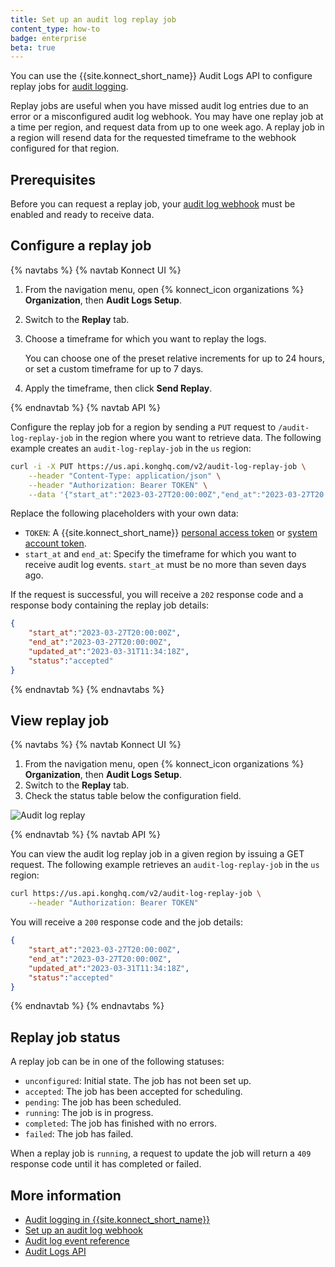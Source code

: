 ```yaml
---
title: Set up an audit log replay job
content_type: how-to
badge: enterprise
beta: true
---
```


You can use the {{site.konnect_short_name}} Audit Logs API to configure replay jobs for [audit logging](/konnect/org-management/audit-logging/). 

Replay jobs are useful when you have missed audit log entries due to an error or a misconfigured audit
log webhook. You may have one replay job at a time per region, and request data from up to one week ago.
A replay job in a region will resend data for the requested timeframe to the webhook configured for that region.

## Prerequisites

Before you can request a replay job, your [audit log webhook](/konnect/org-management/audit-logging/webhook/) 
must be enabled and ready to receive data. 

## Configure a replay job

{% navtabs %}
{% navtab Konnect UI %}

1. From the navigation menu, open {% konnect_icon organizations %} **Organization**, then **Audit Logs Setup**.
1. Switch to the **Replay** tab.
1. Choose a timeframe for which you want to replay the logs. 

   You can choose one of the preset relative increments for up to 24 hours, or 
   set a custom timeframe for up to 7 days.

1. Apply the timeframe, then click **Send Replay**.

{% endnavtab %}
{% navtab API %}

Configure the replay job for a region by sending a `PUT` request to `/audit-log-replay-job` in the region where you want to retrieve data. 
The following example creates an `audit-log-replay-job` in the `us` region:

```sh
curl -i -X PUT https://us.api.konghq.com/v2/audit-log-replay-job \
    --header "Content-Type: application/json" \
    --header "Authorization: Bearer TOKEN" \
    --data '{"start_at":"2023-03-27T20:00:00Z","end_at":"2023-03-27T20:00:00Z"}'
```

Replace the following placeholders with your own data:
* `TOKEN`: A {{site.konnect_short_name}} [personal access token](https://cloud.konghq.com/global/tokens) or 
  [system account token](/konnect/org-management/system-accounts/).
* `start_at` and `end_at`: Specify the timeframe for which you want to receive audit log events. `start_at` must be no more than seven days ago.

If the request is successful, you will receive a `202` response code and a response body containing the replay job details: 

```json
{
    "start_at":"2023-03-27T20:00:00Z",
    "end_at":"2023-03-27T20:00:00Z",
    "updated_at":"2023-03-31T11:34:18Z",
    "status":"accepted"
}
```

{% endnavtab %}
{% endnavtabs %}

## View replay job

{% navtabs %}
{% navtab Konnect UI %}

1. From the navigation menu, open {% konnect_icon organizations %} **Organization**, then **Audit Logs Setup**.
1. Switch to the **Replay** tab.
1. Check the status table below the configuration field.

![Audit log replay](/assets/images/docs/konnect/konnect-audit-log-replay.png)

{% endnavtab %}
{% navtab API %}


You can view the audit log replay job in a given region by issuing a GET request. 
The following example retrieves an `audit-log-replay-job` in the `us` region:

```sh
curl https://us.api.konghq.com/v2/audit-log-replay-job \
    --header "Authorization: Bearer TOKEN"
```

You will receive a `200` response code and the job details:

```json
{
    "start_at":"2023-03-27T20:00:00Z",
    "end_at":"2023-03-27T20:00:00Z",
    "updated_at":"2023-03-31T11:34:18Z",
    "status":"accepted"
}
```

{% endnavtab %}
{% endnavtabs %}

## Replay job status

A replay job can be in one of the following statuses:

* `unconfigured`: Initial state. The job has not been set up.
* `accepted`: The job has been accepted for scheduling.
* `pending`: The job has been scheduled.
* `running`: The job is in progress.
* `completed`: The job has finished with no errors.
* `failed`: The job has failed.

When a replay job is `running`, a request to update the job will return a `409` response code until it has completed or failed.

## More information
* [Audit logging in {{site.konnect_short_name}}](/konnect/org-management/audit-logging/)
* [Set up an audit log webhook](/konnect/org-management/audit-logging/webhook/)
* [Audit log event reference](/konnect/org-management/audit-logging/reference/)
* [Audit Logs API](https://developer.konghq.com/spec/e46e7742-befb-49b1-9bf1-7cbe477ab818/d36126ee-ab8d-47b2-960f-5703da22cced/)
